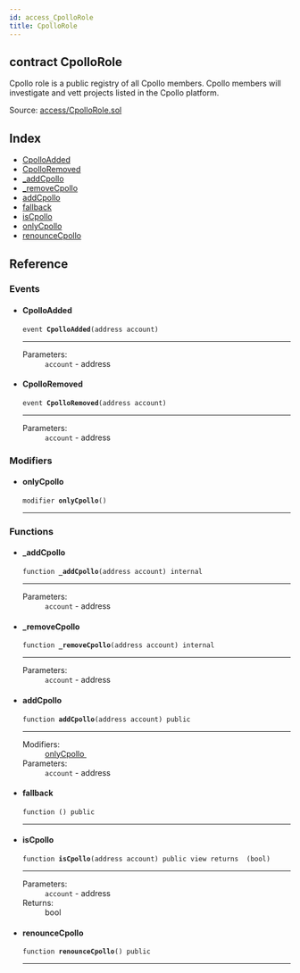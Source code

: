 ```yaml
---
id: access_CpolloRole
title: CpolloRole
---
```


<div class="contract-doc"><div class="contract"><h2 class="contract-header"><span class="contract-kind">contract</span> CpolloRole</h2><p class="description">Cpollo role is a public registry of all Cpollo members. Cpollo members will investigate and vett projects listed in the Cpollo platform.</p><div class="source">Source: <a href="https://github.com/Cpollo/Ethereum/blob/v0.0.1/contracts/access/CpolloRole.sol" target="_blank">access/CpolloRole.sol</a></div></div><div class="index"><h2>Index</h2><ul><li><a href="access_CpolloRole.html#CpolloAdded">CpolloAdded</a></li><li><a href="access_CpolloRole.html#CpolloRemoved">CpolloRemoved</a></li><li><a href="access_CpolloRole.html#_addCpollo">_addCpollo</a></li><li><a href="access_CpolloRole.html#_removeCpollo">_removeCpollo</a></li><li><a href="access_CpolloRole.html#addCpollo">addCpollo</a></li><li><a href="access_CpolloRole.html#">fallback</a></li><li><a href="access_CpolloRole.html#isCpollo">isCpollo</a></li><li><a href="access_CpolloRole.html#onlyCpollo">onlyCpollo</a></li><li><a href="access_CpolloRole.html#renounceCpollo">renounceCpollo</a></li></ul></div><div class="reference"><h2>Reference</h2><div class="events"><h3>Events</h3><ul><li><div class="item event"><span id="CpolloAdded" class="anchor-marker"></span><h4 class="name">CpolloAdded</h4><div class="body"><code class="signature">event <strong>CpolloAdded</strong><span>(address account) </span></code><hr/><dl><dt><span class="label-parameters">Parameters:</span></dt><dd><div><code>account</code> - address</div></dd></dl></div></div></li><li><div class="item event"><span id="CpolloRemoved" class="anchor-marker"></span><h4 class="name">CpolloRemoved</h4><div class="body"><code class="signature">event <strong>CpolloRemoved</strong><span>(address account) </span></code><hr/><dl><dt><span class="label-parameters">Parameters:</span></dt><dd><div><code>account</code> - address</div></dd></dl></div></div></li></ul></div><div class="modifiers"><h3>Modifiers</h3><ul><li><div class="item modifier"><span id="onlyCpollo" class="anchor-marker"></span><h4 class="name">onlyCpollo</h4><div class="body"><code class="signature">modifier <strong>onlyCpollo</strong><span>() </span></code><hr/></div></div></li></ul></div><div class="functions"><h3>Functions</h3><ul><li><div class="item function"><span id="_addCpollo" class="anchor-marker"></span><h4 class="name">_addCpollo</h4><div class="body"><code class="signature">function <strong>_addCpollo</strong><span>(address account) </span><span>internal </span></code><hr/><dl><dt><span class="label-parameters">Parameters:</span></dt><dd><div><code>account</code> - address</div></dd></dl></div></div></li><li><div class="item function"><span id="_removeCpollo" class="anchor-marker"></span><h4 class="name">_removeCpollo</h4><div class="body"><code class="signature">function <strong>_removeCpollo</strong><span>(address account) </span><span>internal </span></code><hr/><dl><dt><span class="label-parameters">Parameters:</span></dt><dd><div><code>account</code> - address</div></dd></dl></div></div></li><li><div class="item function"><span id="addCpollo" class="anchor-marker"></span><h4 class="name">addCpollo</h4><div class="body"><code class="signature">function <strong>addCpollo</strong><span>(address account) </span><span>public </span></code><hr/><dl><dt><span class="label-modifiers">Modifiers:</span></dt><dd><a href="access_CpolloRole.html#onlyCpollo">onlyCpollo </a></dd><dt><span class="label-parameters">Parameters:</span></dt><dd><div><code>account</code> - address</div></dd></dl></div></div></li><li><div class="item function"><span id="fallback" class="anchor-marker"></span><h4 class="name">fallback</h4><div class="body"><code class="signature">function <strong></strong><span>() </span><span>public </span></code><hr/></div></div></li><li><div class="item function"><span id="isCpollo" class="anchor-marker"></span><h4 class="name">isCpollo</h4><div class="body"><code class="signature">function <strong>isCpollo</strong><span>(address account) </span><span>public </span><span>view </span><span>returns  (bool) </span></code><hr/><dl><dt><span class="label-parameters">Parameters:</span></dt><dd><div><code>account</code> - address</div></dd><dt><span class="label-return">Returns:</span></dt><dd>bool</dd></dl></div></div></li><li><div class="item function"><span id="renounceCpollo" class="anchor-marker"></span><h4 class="name">renounceCpollo</h4><div class="body"><code class="signature">function <strong>renounceCpollo</strong><span>() </span><span>public </span></code><hr/></div></div></li></ul></div></div></div>
